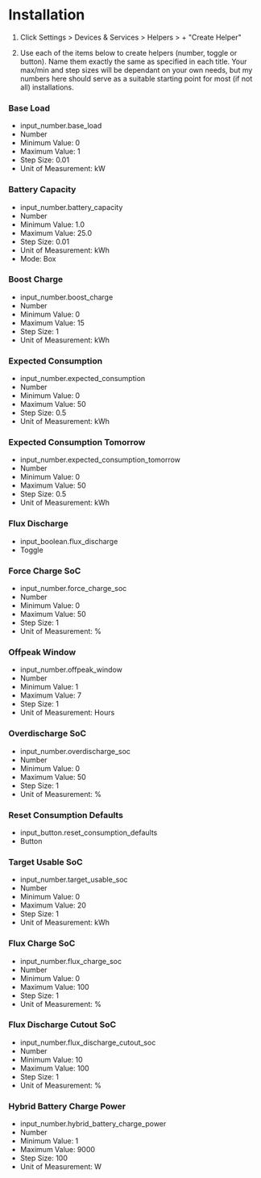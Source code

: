 # Installation

1. Click Settings > Devices & Services > Helpers > + "Create Helper"

2. Use each of the items below to create helpers (number, toggle or button).  Name them exactly the same as specified in each title.  Your max/min and step sizes will be dependant on your own needs, but my numbers here should serve as a suitable starting point for most (if not all) installations.


### Base Load
* input_number.base_load
* Number
* Minimum Value: 0
* Maximum Value: 1
* Step Size: 0.01
* Unit of Measurement: kW

### Battery Capacity
* input_number.battery_capacity
* Number
* Minimum Value: 1.0
* Maximum Value: 25.0
* Step Size: 0.01
* Unit of Measurement: kWh
* Mode: Box

### Boost Charge
* input_number.boost_charge
* Number
* Minimum Value: 0
* Maximum Value: 15
* Step Size: 1
* Unit of Measurement: kWh

### Expected Consumption
* input_number.expected_consumption
* Number
* Minimum Value: 0
* Maximum Value: 50
* Step Size: 0.5
* Unit of Measurement: kWh

### Expected Consumption Tomorrow
* input_number.expected_consumption_tomorrow
* Number
* Minimum Value: 0
* Maximum Value: 50
* Step Size: 0.5
* Unit of Measurement: kWh

### Flux Discharge
* input_boolean.flux_discharge
* Toggle

### Force Charge SoC
* input_number.force_charge_soc
* Number
* Minimum Value: 0
* Maximum Value: 50
* Step Size: 1
* Unit of Measurement: %

### Offpeak Window
* input_number.offpeak_window
* Number
* Minimum Value: 1
* Maximum Value: 7
* Step Size: 1
* Unit of Measurement: Hours

### Overdischarge SoC
* input_number.overdischarge_soc
* Number
* Minimum Value: 0
* Maximum Value: 50
* Step Size: 1
* Unit of Measurement: %

### Reset Consumption Defaults
* input_button.reset_consumption_defaults
* Button

### Target Usable SoC
* input_number.target_usable_soc
* Number
* Minimum Value: 0
* Maximum Value: 20
* Step Size: 1
* Unit of Measurement: kWh

### Flux Charge SoC
* input_number.flux_charge_soc
* Number
* Minimum Value: 0
* Maximum Value: 100
* Step Size: 1
* Unit of Measurement: %

### Flux Discharge Cutout SoC
* input_number.flux_discharge_cutout_soc
* Number
* Minimum Value: 10
* Maximum Value: 100
* Step Size: 1
* Unit of Measurement: %

### Hybrid Battery Charge Power
* input_number.hybrid_battery_charge_power
* Number
* Minimum Value: 1
* Maximum Value: 9000
* Step Size: 100
* Unit of Measurement: W